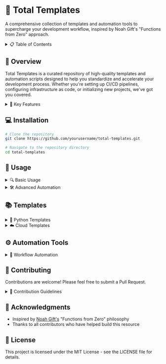 # 🚀 Total Templates

A comprehensive collection of templates and automation tools to supercharge your development workflow, inspired by Noah Gift's "Functions from Zero" approach.

<details>
<summary>📋 Table of Contents</summary>

- [🌟 Overview](#-overview)
- [💻 Installation](#-installation)
- [🔧 Usage](#-usage)
- [📚 Templates](#-templates)
- [⚙️ Automation Tools](#️-automation-tools)
- [👥 Contributing](#-contributing)
- [🙏 Acknowledgments](#-acknowledgments)
- [📄 License](#-license)

</details>

## 🌟 Overview

Total Templates is a curated repository of high-quality templates and automation scripts designed to help you standardize and accelerate your development process. Whether you're setting up CI/CD pipelines, configuring infrastructure as code, or initializing new projects, we've got you covered.

<details>
<summary>📌 Key Features</summary>

- Ready-to-use project templates
- Automation scripts for common tasks
- Best practices built-in
- Customizable to your workflow
- Extensively documented

</details>

## 💻 Installation

```bash
# Clone the repository
git clone https://github.com/yourusername/total-templates.git

# Navigate to the repository directory
cd total-templates
```

## 🔧 Usage

<details>
<summary>🔍 Basic Usage</summary>

Select a template from the repository and copy it to your project directory:

```bash
# Example: Using a Python project template
cp -r templates/python-project/* my-new-project/
```

</details>

<details>
<summary>🛠️ Advanced Automation</summary>

Use our automation scripts to scaffold projects quickly:

```bash
# Initialize a new Python project
./scripts/init-python-project.sh my-awesome-app
```

</details>

## 📚 Templates

<details>
<summary>🐍 Python Templates</summary>

- **Flask Web App**: A fully configured Flask application template
- **FastAPI Service**: RESTful API template with FastAPI
- **Data Science Project**: Template for data science workflows
- **CLI Application**: Command-line application boilerplate

</details>

<details>
<summary>☁️ Cloud Templates</summary>

- **AWS CloudFormation**: Infrastructure as Code templates
- **Terraform Modules**: Reusable Terraform configurations
- **Serverless Framework**: Serverless application templates

</details>

## ⚙️ Automation Tools

<details>
<summary>🤖 Workflow Automation</summary>

- **Project Scaffolding**: Scripts to initialize project structures
- **CI/CD Templates**: GitHub Actions, Jenkins, and GitLab CI pipelines
- **Documentation Generators**: Automatic documentation tools

</details>

## 👥 Contributing

Contributions are welcome! Please feel free to submit a Pull Request.

<details>
<summary>📝 Contribution Guidelines</summary>

1. Fork the repository
2. Create your feature branch (`git checkout -b feature/amazing-feature`)
3. Commit your changes (`git commit -m 'Add some amazing feature'`)
4. Push to the branch (`git push origin feature/amazing-feature`)
5. Open a Pull Request

</details>

## 🙏 Acknowledgments

- Inspired by [Noah Gift's](https://github.com/noahgift) "Functions from Zero" philosophy
- Thanks to all contributors who have helped build this resource

## 📄 License

This project is licensed under the MIT License - see the LICENSE file for details.
